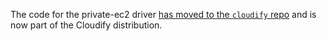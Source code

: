 The code for the private-ec2 driver [has moved to the `cloudify` repo](https://github.com/CloudifySource/cloudify/tree/master/esc/src/main/resources/clouds/privateEc2) and is now part of the Cloudify distribution.
